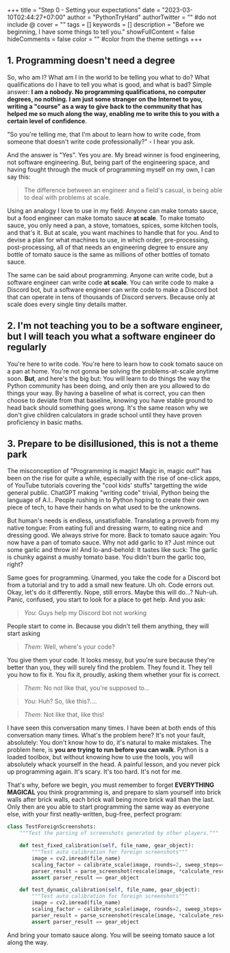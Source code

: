 +++
title = "Step 0 - Setting your expectations"
date = "2023-03-10T02:44:27+07:00"
author = "PythonTryHard"
authorTwitter = "" #do not include @
cover = ""
tags = []
keywords = [] 
description = "Before we beginning, I have some things to tell you."
showFullContent = false
hideComments = false
color = "" #color from the theme settings
+++
## 1. Programming doesn't need a degree

So, who am I? What am I in the world to be telling you what to do? What qualifications do I have to tell you what is good, and what is bad? Simple answer: **I am a nobody. No programming qualifications, no computer degrees, no nothing. I am just some stranger on the Internet to you, writing a "course" as a way to give back to the community that has helped me so much along the way, enabling me to write this to you with a certain level of confidence**.

"So you're telling me, that I'm about to learn how to write code, from someone that doesn't write code professionally?" - I hear you ask.

And the answer is "Yes". Yes you are. My bread winner is food engineering, not software engineering. But, being part of the engineering space, and having fought through the muck of programming myself on my own, I can say this:

> The difference between an engineer and a field's casual, is being able to deal with problems at scale.

Using an analogy I love to use in my field: Anyone can make tomato sauce, but a food engineer can make tomato sauce **at scale**. To make tomato sauce, you only need a pan, a stove, tomatoes, spices, some kitchen tools, and that's it. But at scale, you want machines to handle that for you. And to devise a plan for what machines to use, in which order, pre-processing, post-processing, all of that needs an engineering degree to ensure any bottle of tomato sauce is the same as millions of other bottles of tomato sauce.

The same can be said about programming. Anyone can write code, but a software engineer can write code **at scale**. You can write code to make a Discord bot, but a software engineer can write code to make a Discord bot that can operate in tens of thousands of Discord servers. Because only at scale does every single tiny details matter.

## 2. I'm not teaching you to be a software engineer, but I will teach you what a software engineer do regularly

You're here to write code. You're here to learn how to cook tomato sauce on a pan at home. You're not gonna be solving the problems-at-scale anytime soon. **But**, and here's the big but: You will learn to do things the way the Python community has been doing, and only then are you allowed to do things your way. By having a baseline of what is correct, you can then choose to deviate from that baseline, knowing you have stable ground to head back should something goes wrong. It's the same reason why we don't give children calculators in grade school until they have proven proficiency in basic maths.

## 3. Prepare to be disillusioned, this is not a theme park

The misconception of "Programming is magic! Magic in, magic out!" has been on the rise for quite a while, especially with the rise of one-click apps, of YouTube tutorials covering the "cool kids' stuffs" targetting the wide general public. ChatGPT making "writing code" trivial, Python being the language of A.I.. People rushing in to Python hoping to create their own piece of tech, to have their hands on what used to be the unknowns.

But human's needs is endless, unsatisfiable. Translating a proverb from my native tongue: From eating full and dressing warm, to eating nice and dressing good. We always strive for more. Back to tomato sauce again: You now have a pan of tomato sauce. Why not add garlic to it? Just mince out some garlic and throw in! And lo-and-behold: It tastes like suck: The garlic is chunky against a mushy tomato base. You didn't burn the garlic too, right?

Same goes for programming. Unarmed, you take the code for a Discord bot from a tutorial and try to add a small new feature. Uh oh. Code errors out. Okay, let's do it differently. Nope, still errors. Maybe this will do...? Nuh-uh. Panic, confused, you start to look for a place to get help. And you ask:

>*You*: Guys help my Discord bot not working

People start to come in. Because you didn't tell them anything, they will start asking

>*Them*: Well, where's your code?

You give them your code. It looks messy, but you're sure because they're better than you, they will surely find the problem. They found it. They tell you how to fix it. You fix it, proudly, asking them whether your fix is correct.

>*Them*: No not like that, you're supposed to...

>*You*: Huh? So, like this?....

>*Them*: Not like that, like this!

I have seen this conversation many times. I have been at both ends of this conversation many times. What's the problem here? It's not your fault, absolutely: You don't know how to do, it's natural to make mistakes. The problem here, is **you are trying to run before you can walk**. Python is a loaded toolbox, but without knowing how to use the tools, you will absolutely whack yourself in the head. A painful lesson, and you never pick up programming again. It's scary. It's too hard. It's not for me.

That's why, before we begin, you must remember to forget **EVERYTHING MAGICAL** you think programming is, and prepare to slam yourself into brick walls after brick walls, each brick wall being more brick wall than the last. Only then are you able to start programming the same way as everyone else, with your first neatly-written, bug-free, perfect program:

```python
class TestForeignScreenshots:
    """Test the parsing of screenshots generated by other players."""

    def test_fixed_calibration(self, file_name, gear_object):
        """Test auto calibration for foreign screenshots"""
        image = cv2.imread(file_name)
        scaling_factor = calibrate_scale(image, rounds=2, sweep_steps=40)
        parser_result = parse_screenshot(rescale(image, *calculate_rescaled_size(image, scaling_factor)))
        assert parser_result == gear_object

    def test_dynamic_calibration(self, file_name, gear_object):
        """Test auto calibration for foreign screenshots"""
        image = cv2.imread(file_name)
        scaling_factor = calibrate_scale(image, rounds=2, sweep_steps=[50, 20])
        parser_result = parse_screenshot(rescale(image, *calculate_rescaled_size(image, scaling_factor)))
        assert parser_result == gear_object
```

And bring your tomato sauce along. You will be seeing tomato sauce a lot along the way.